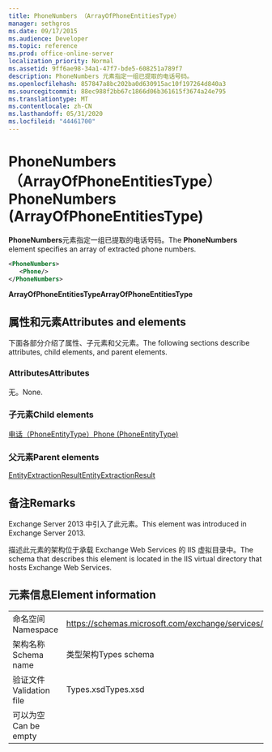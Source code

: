 ```yaml
---
title: PhoneNumbers （ArrayOfPhoneEntitiesType）
manager: sethgros
ms.date: 09/17/2015
ms.audience: Developer
ms.topic: reference
ms.prod: office-online-server
localization_priority: Normal
ms.assetid: 9ff6ae98-34a1-47f7-bde5-608251a789f7
description: PhoneNumbers 元素指定一组已提取的电话号码。
ms.openlocfilehash: 857847a8bc202ba0d630915ac10f197264d840a3
ms.sourcegitcommit: 88ec988f2bb67c1866d06b361615f3674a24e795
ms.translationtype: MT
ms.contentlocale: zh-CN
ms.lasthandoff: 05/31/2020
ms.locfileid: "44461700"
---
```

# <a name="phonenumbers-arrayofphoneentitiestype"></a><span data-ttu-id="323fc-103">PhoneNumbers （ArrayOfPhoneEntitiesType）</span><span class="sxs-lookup"><span data-stu-id="323fc-103">PhoneNumbers (ArrayOfPhoneEntitiesType)</span></span>

<span data-ttu-id="323fc-104">**PhoneNumbers**元素指定一组已提取的电话号码。</span><span class="sxs-lookup"><span data-stu-id="323fc-104">The **PhoneNumbers** element specifies an array of extracted phone numbers.</span></span> 
  
```XML
<PhoneNumbers>
   <Phone/>
</PhoneNumbers>
```

 <span data-ttu-id="323fc-105">**ArrayOfPhoneEntitiesType**</span><span class="sxs-lookup"><span data-stu-id="323fc-105">**ArrayOfPhoneEntitiesType**</span></span>
## <a name="attributes-and-elements"></a><span data-ttu-id="323fc-106">属性和元素</span><span class="sxs-lookup"><span data-stu-id="323fc-106">Attributes and elements</span></span>

<span data-ttu-id="323fc-107">下面各部分介绍了属性、子元素和父元素。</span><span class="sxs-lookup"><span data-stu-id="323fc-107">The following sections describe attributes, child elements, and parent elements.</span></span>
  
### <a name="attributes"></a><span data-ttu-id="323fc-108">Attributes</span><span class="sxs-lookup"><span data-stu-id="323fc-108">Attributes</span></span>

<span data-ttu-id="323fc-109">无。</span><span class="sxs-lookup"><span data-stu-id="323fc-109">None.</span></span>
  
### <a name="child-elements"></a><span data-ttu-id="323fc-110">子元素</span><span class="sxs-lookup"><span data-stu-id="323fc-110">Child elements</span></span>

[<span data-ttu-id="323fc-111">电话（PhoneEntityType）</span><span class="sxs-lookup"><span data-stu-id="323fc-111">Phone (PhoneEntityType)</span></span>](phone-phoneentitytype.md)
  
### <a name="parent-elements"></a><span data-ttu-id="323fc-112">父元素</span><span class="sxs-lookup"><span data-stu-id="323fc-112">Parent elements</span></span>

[<span data-ttu-id="323fc-113">EntityExtractionResult</span><span class="sxs-lookup"><span data-stu-id="323fc-113">EntityExtractionResult</span></span>](entityextractionresult.md)
  
## <a name="remarks"></a><span data-ttu-id="323fc-114">备注</span><span class="sxs-lookup"><span data-stu-id="323fc-114">Remarks</span></span>

<span data-ttu-id="323fc-115">Exchange Server 2013 中引入了此元素。</span><span class="sxs-lookup"><span data-stu-id="323fc-115">This element was introduced in Exchange Server 2013.</span></span>
  
<span data-ttu-id="323fc-116">描述此元素的架构位于承载 Exchange Web Services 的 IIS 虚拟目录中。</span><span class="sxs-lookup"><span data-stu-id="323fc-116">The schema that describes this element is located in the IIS virtual directory that hosts Exchange Web Services.</span></span>
  
## <a name="element-information"></a><span data-ttu-id="323fc-117">元素信息</span><span class="sxs-lookup"><span data-stu-id="323fc-117">Element information</span></span>

|||
|:-----|:-----|
|<span data-ttu-id="323fc-118">命名空间</span><span class="sxs-lookup"><span data-stu-id="323fc-118">Namespace</span></span>  <br/> |https://schemas.microsoft.com/exchange/services/2006/types  <br/> |
|<span data-ttu-id="323fc-119">架构名称</span><span class="sxs-lookup"><span data-stu-id="323fc-119">Schema name</span></span>  <br/> |<span data-ttu-id="323fc-120">类型架构</span><span class="sxs-lookup"><span data-stu-id="323fc-120">Types schema</span></span>  <br/> |
|<span data-ttu-id="323fc-121">验证文件</span><span class="sxs-lookup"><span data-stu-id="323fc-121">Validation file</span></span>  <br/> |<span data-ttu-id="323fc-122">Types.xsd</span><span class="sxs-lookup"><span data-stu-id="323fc-122">Types.xsd</span></span>  <br/> |
|<span data-ttu-id="323fc-123">可以为空</span><span class="sxs-lookup"><span data-stu-id="323fc-123">Can be empty</span></span>  <br/> ||
   

